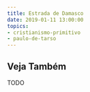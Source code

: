 ```yaml
---
title: Estrada de Damasco
date: 2019-01-11 13:00:00
topics: 
- cristianismo-primitivo
- paulo-de-tarso
---
```


## Veja Também
TODO

